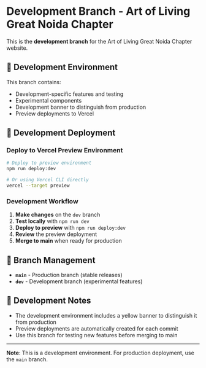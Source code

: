 # Development Branch - Art of Living Great Noida Chapter

This is the **development branch** for the Art of Living Great Noida Chapter website.

## 🚧 Development Environment

This branch contains:
- Development-specific features and testing
- Experimental components
- Development banner to distinguish from production
- Preview deployments to Vercel

## 🚀 Development Deployment

### Deploy to Vercel Preview Environment

```bash
# Deploy to preview environment
npm run deploy:dev

# Or using Vercel CLI directly
vercel --target preview
```

### Development Workflow

1. **Make changes** on the `dev` branch
2. **Test locally** with `npm run dev`
3. **Deploy to preview** with `npm run deploy:dev`
4. **Review** the preview deployment
5. **Merge to main** when ready for production

## 🔄 Branch Management

- **`main`** - Production branch (stable releases)
- **`dev`** - Development branch (experimental features)

## 📝 Development Notes

- The development environment includes a yellow banner to distinguish it from production
- Preview deployments are automatically created for each commit
- Use this branch for testing new features before merging to main

---

**Note**: This is a development environment. For production deployment, use the `main` branch.
